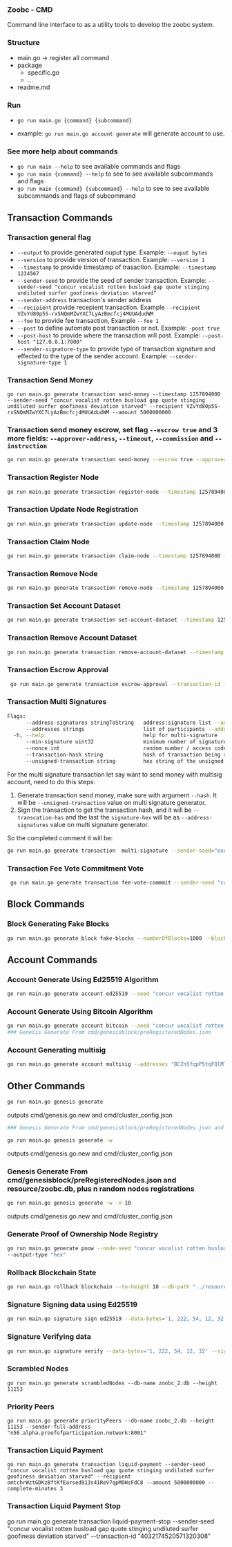 ### Zoobc - CMD

Command line interface to as a utility tools to develop the zoobc system.

### Structure

- main.go -> register all command
- package
  - specific.go
  - ...
- readme.md

### Run

- `go run main.go {command} {subcommand}`

- example: `go run main.go account generate` will generate account to use.

### See more help about commands

- `go run main --help` to see available commands and flags
- `go run main {command} --help` to see to see available subcommands and flags
- `go run main {command} {subcommand} --help` to see to see available subcommands and flags of subcommand

## Transaction Commands

### Transaction general flag

- `--output` to provide generated ouput type. Example: `--ouput bytes`
- `--version` to provide version of transaction. Example: `--version 1`
- `--timestamp` to provide timestamp of trasaction. Example: `--timestamp 1234567`
- `--sender-seed` to provide the seed of sender transaction. Example: `--sender-seed "concur vocalist rotten busload gap quote stinging undiluted surfer goofiness deviation starved"`
- `--sender-address` transaction's sender address
- `--recipient` provide recepient transaction. Example `--recipient VZvYd80p5S-rxSNQmMZwYXC7LyAzBmcfcj4MUUAdudWM`
- `--fee` to provide fee transaction, Example `--fee 1`
- `--post` to define automate post transaction or not. Example: `-post true`
- `--post-host` to provide where the transaction will post. Example: `--post-host "127.0.0.1:7000"`
- `--sender-signature-type` to provide type of transaction signature and effected to the type of the sender account. Example: `--sender-signature-type 1`

### Transaction Send Money

```
go run main.go generate transaction send-money --timestamp 1257894000 --sender-seed "concur vocalist rotten busload gap quote stinging undiluted surfer goofiness deviation starved" --recipient VZvYd80p5S-rxSNQmMZwYXC7LyAzBmcfcj4MUUAdudWM --amount 5000000000
```

### Transaction send money escrow, set flag `--escrow true` and 3 more fields: `--approver-address`, `--timeout`, `--commission` and `--instruction`

```bash
go run main.go generate transaction send-money --escrow true --approver-address BCZEGOb3WNx3fDOVf9ZS4EjvOIv_UeW4TVBQJ_6tHKlE --timeout 200 --sender-seed "execute beach inflict session course dance vanish cover lawsuit earth casino fringe waste warfare also habit skull donate window cannon scene salute dawn good" --amount 1111 --commission 111 --instruction "Check amount should be 111" --recipient nK_ouxdDDwuJiogiDAi_zs1LqeN7f5ZsXbFtXGqGc0Pd
```

### Transaction Register Node

```bash
go run main.go generate transaction register-node --timestamp 1257894000 --sender-seed "concur vocalist rotten busload gap quote stinging undiluted surfer goofiness deviation starved" --node-owner-account-address "VZvYd80p5S-rxSNQmMZwYXC7LyAzBmcfcj4MUUAdudWM" --node-seed "sprinkled sneak species pork outpost thrift unwind cheesy vexingly dizzy neurology neatness" --node-address "127.0.0.1:8001" --locked-balance 1000000000 --poow-hex "7233537248687a792d35726c71475f644f473258626a504263574f68445552495070465267675254732d327458d880d3d1e6d68a8afeaa2c030ce50b7562fca7b7cb2ddac419c6e2ee33e0a7030000004d4e8d33954aa3deee656de56289e77d17ba29baff32da82147500e354ceaacf6cdafd6437a1037f243574dbeb2b81f52dd459ae8f0ee2ce4cbc272f832"
```

### Transaction Update Node Registration

```bash
go run main.go generate transaction update-node --timestamp 1257894000 --sender-seed "concur vocalist rotten busload gap quote stinging undiluted surfer goofiness deviation starved" --node-owner-account-address VZvYd80p5S-rxSNQmMZwYXC7LyAzBmcfcj4MUUAdudWM --node-seed "sprinkled sneak species pork outpost thrift unwind cheesy vexingly dizzy neurology neatness" --node-address "127.0.0.1:8001" --locked-balance 10050000000000 --poow-hex "7233537248687a792d35726c71475f644f473258626a504263574f68445552495070465267675254732d327458d880d3d1e6d68a8afeaa2c030ce50b7562fca7b7cb2ddac419c6e2ee33e0a7030000004d4e8d33954aa3deee656de56289e77d17ba29baff32da82147500e354ceaacf6cdafd6437a1037f243574dbeb2b81f52dd459ae8f0ee2ce4cbc272f832"
```

### Transaction Claim Node

```bash
go run main.go generate transaction claim-node --timestamp 1257894000 --sender-seed "concur vocalist rotten busload gap quote stinging undiluted surfer goofiness deviation starved" --node-owner-account-address "VZvYd80p5S-rxSNQmMZwYXC7LyAzBmcfcj4MUUAdudWM" --node-seed "sprinkled sneak species pork outpost thrift unwind cheesy vexingly dizzy neurology neatness" --recipient "VZvYd80p5S-rxSNQmMZwYXC7LyAzBmcfcj4MUUAdudWM" --poow-hex "7233537248687a792d35726c71475f644f473258626a504263574f68445552495070465267675254732d327458d880d3d1e6d68a8afeaa2c030ce50b7562fca7b7cb2ddac419c6e2ee33e0a7030000004d4e8d33954aa3deee656de56289e77d17ba29baff32da82147500e354ceaacf6cdafd6437a1037f243574dbeb2b81f52dd459ae8f0ee2ce4cbc272f832"
```

### Transaction Remove Node

```bash
go run main.go generate transaction remove-node --timestamp 1257894000 --sender-seed "concur vocalist rotten busload gap quote stinging undiluted surfer goofiness deviation starved"  --node-seed "sprinkled sneak species pork outpost thrift unwind cheesy vexingly dizzy neurology neatness"
```

### Transaction Set Account Dataset

```bash
go run main.go generate transaction set-account-dataset --timestamp 1257894000 --sender-seed "concur vocalist rotten busload gap quote stinging undiluted surfer goofiness deviation starved" --recipient "VZvYd80p5S-rxSNQmMZwYXC7LyAzBmcfcj4MUUAdudWM" --property "Member" --value "Welcome to the jungle"
```

### Transaction Remove Account Dataset

```bash
go run main.go generate transaction remove-account-dataset --timestamp 1257894000 --sender-seed "concur vocalist rotten busload gap quote stinging undiluted surfer goofiness deviation starved" --recipient "VZvYd80p5S-rxSNQmMZwYXC7LyAzBmcfcj4MUUAdudWM" --property "Member" --value "Good Boy"
```

### Transaction Escrow Approval

```bash
 go run main.go generate transaction escrow-approval --transaction-id -2546596465476625657 --approval true --sender-seed "concur vocalist rotten busload gap quote stinging undiluted surfer goofiness deviation starved" --fee 111
```

### Transaction Multi Signatures

```bash
Flags:
      --address-signatures stringToString   address:signature list --address1='signature1' --address2='signature2' (default [])
      --addresses strings                   list of participants --addresses='address1,address2'
  -h, --help                                help for multi-signature
      --min-signature uint32                minimum number of signature required for the transaction to be valid
      --nonce int                           random number / access code for the multisig info
      --transaction-hash string             hash of transaction being signed by address-signature list hex
      --unsigned-transaction string         hex string of the unsigned transaction bytes
```

For the multi signature transaction let say want to send money with multisig account, need to do this steps:

1. Generate transaction send money, make sure with argument `--hash`. It will be `--unsigned-transaction` value on multi signature generator.
2. Sign the transaction to get the transaction hash, and it will be `--transcation-has` and the last the `signature-hex` will be as `--address-signatures` value on multi signature generator. <br>

So the completed comment it will be:

```bash
go run main.go generate transaction  multi-signature --sender-seed="execute beach inflict session course dance vanish cover lawsuit earth casino fringe waste warfare also habit skull donate window cannon scene salute dawn good" --unsigned-transaction="01000000012ba5ba5e000000002c000000486c5a4c683356636e4e6c764279576f417a584f51326a416c77464f69794f395f6e6a49336f7135596768612c000000486c38393154655446784767574f57664f4f464b59725f586468584e784f384a4b38576e4d4a56366738614c41420f0000000000080000000600000000000000000000000000000000000000000000000000000000000000" --transaction-hash="21ddbdada9903da81bf17dba6569ff7e2665fec38760c7f6636419ee30da65b0" --address-signatures="HlZLh3VcnNlvByWoAzXOQ2jAlwFOiyO9_njI3oq5Ygha=00000000b4efe21822c9d63818d8d19f6c608d917b2237426d1157b4e6689b22ce6c256ccf8ec8e2c1016ab09dd4ef2b01191fe2df70b7a123fec7115d7afd5a938f9b0a"
```


### Transaction Fee Vote Commitment Vote 

```bash
 go run main.go generate transaction fee-vote-commmit --sender-seed "concur vocalist rotten busload gap quote stinging undiluted surfer goofiness deviation starved" --vote-hash-bytes='1, 222, 54, 12, 120'
```

## Block Commands

### Block Generating Fake Blocks

```bash
go run main.go generate block fake-blocks --numberOfBlocks=1000 --blocksmithSecretPhrase='sprinkled sneak species pork outpost thrift unwind cheesy vexingly dizzy neurology neatness' --out='../resource/zoobc.db'
```

## Account Commands

### Account Generate Using Ed25519 Algorithm

```bash
go run main.go generate account ed25519 --seed "concur vocalist rotten busload gap quote stinging undiluted surfer goofiness deviation starved" --use-slip10
```

### Account Generate Using Bitcoin Algorithm

```bash
go run main.go generate account bitcoin --seed "concur vocalist rotten busload gap quote stinging undiluted surfer goofiness deviation starved" --private-key-length 32 --public-key-format 1
### Genesis Generate From cmd/genesisblock/preRegisteredNodes.json

```

### Account Generating multisig

```bash
go run main.go generate account multisig --addresses "BCZnSfqpP5tqFQlMTYkDeBVFWnbyVK7vLr5ORFpTjgtN" --addresses "BCZD_VxfO2S9aziIL3cn_cXW7uPDVPOrnXuP98GEAUC7" --addresses "BCZKLvgUYZ1KKx-jtF9KoJskjVPvB9jpIjfzzI6zDW0J" —-min-sigs=2 --nonce=3
```

## Other Commands

```bash
go run main.go genesis generate
```

outputs cmd/genesis.go.new and cmd/cluster_config.json

```bash
### Genesis Generate From cmd/genesisblock/preRegisteredNodes.json and resource/zoobc.db

```

```bash
go run main.go genesis generate -w
```

outputs cmd/genesis.go.new and cmd/cluster_config.json

### Genesis Generate From cmd/genesisblock/preRegisteredNodes.json and resource/zoobc.db, plus n random nodes registrations

```bash
go run main.go genesis generate -w -n 10
```

outputs cmd/genesis.go.new and cmd/cluster_config.json

### Generate Proof of Ownership Node Registry

```bash
go run main.go generate poow --node-seed "concur vocalist rotten busload gap quote stinging undiluted surfer goofiness deviation starved"   --node-owner-account-address "VZvYd80p5S-rxSNQmMZwYXC7LyAzBmcfcj4MUUAdudWM"  --db-node-path "../resource" --db-node-name "zoobc.db"
--output-type "hex"
```

### Rollback Blockchain State

```bash
go run main.go rollback blockchain --to-height 10 --db-path "../resource" --db-name "zoobc.db"
```

### Signature Signing data using Ed25519

```bash
go run main.go signature sign ed25519 --data-bytes='1, 222, 54, 12, 32' --use-slip10=true
```

### Signature Verifying data

```bash
go run main.go signature verify --data-bytes='1, 222, 54, 12, 32' --signature-hex=0000000063851d61318eaf923ff72457fd9b5716db9904aacbe53eb1bc25cd8a7bf2816c61402b0c52d4324e1336bae4ea28194d6f5c531292fd266e63a293519f20c20b --account-address=WI-u0jyKMGsPHk6K7eT1Utnxc6WiKehkIEs87Zf3fIsH
```

### Scrambled Nodes

```
go run main.go generate scrambledNodes --db-name zoobc_2.db --height 11153
```

### Priority Peers

```
go run main.go generate priorityPeers --db-name zoobc_2.db --height 11153 --sender-full-address "n56.alpha.proofofparticipation.network:8001"
```

### Transaction Liquid Payment

```
go run main.go generate transaction liquid-payment --sender-seed "concur vocalist rotten busload gap quote stinging undiluted surfer goofiness deviation starved" --recipient omtchrWztGDKzBftKfEarsed913s41ReV7qpMOHsFdC8 --amount 5000000000 --complete-minutes 3
```

### Transaction Liquid Payment Stop

go run main.go generate transaction liquid-payment-stop --sender-seed "concur vocalist rotten busload gap quote stinging undiluted surfer goofiness deviation starved" --transaction-id "4032174520571320308"
